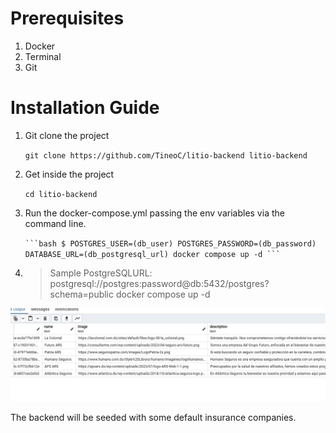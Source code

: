 # Prerequisites

1. Docker
2. Terminal
3. Git

# Installation Guide

1. Git clone the project

   `git clone https://github.com/TineoC/litio-backend litio-backend`

2. Get inside the project

   `cd litio-backend`

3. Run the docker-compose.yml passing the env variables via the command line.

   ` ```bash $ POSTGRES_USER=(db_user) POSTGRES_PASSWORD=(db_password) DATABASE_URL=(db_postgresql_url) docker compose up -d ``` `

4. > Sample PostgreSQLURL: postgresql://postgres:password@db:5432/postgres?schema=public docker compose up -d

![1708665309393](image/README/1708665309393.png)

The backend will be seeded with some default insurance companies.
